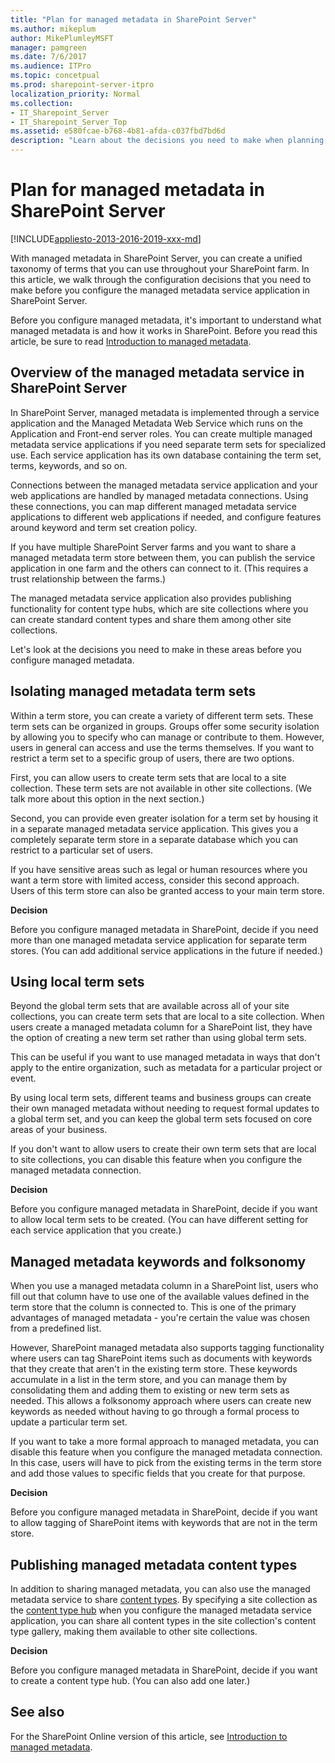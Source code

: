 ```yaml
---
title: "Plan for managed metadata in SharePoint Server"
ms.author: mikeplum
author: MikePlumleyMSFT
manager: pamgreen
ms.date: 7/6/2017
ms.audience: ITPro
ms.topic: concetpual
ms.prod: sharepoint-server-itpro
localization_priority: Normal
ms.collection:
- IT_Sharepoint_Server
- IT_Sharepoint_Server_Top
ms.assetid: e580fcae-b768-4b81-afda-c037fbd7bd6d
description: "Learn about the decisions you need to make when planning for the managed metadata service in SharePoint Server."
---
```


# Plan for managed metadata in SharePoint Server

[!INCLUDE[appliesto-2013-2016-2019-xxx-md](../includes/appliesto-2013-2016-2019-xxx-md.md)]
  
With managed metadata in SharePoint Server, you can create a unified taxonomy of terms that you can use throughout your SharePoint farm. In this article, we walk through the configuration decisions that you need to make before you configure the managed metadata service application in SharePoint Server.
  
Before you configure managed metadata, it's important to understand what managed metadata is and how it works in SharePoint. Before you read this article, be sure to read [Introduction to managed metadata](https://go.microsoft.com/fwlink/p/?LinkId=626754).
  
## Overview of the managed metadata service in SharePoint Server

In SharePoint Server, managed metadata is implemented through a service application and the Managed Metadata Web Service which runs on the Application and Front-end server roles. You can create multiple managed metadata service applications if you need separate term sets for specialized use. Each service application has its own database containing the term set, terms, keywords, and so on.
  
Connections between the managed metadata service application and your web applications are handled by managed metadata connections. Using these connections, you can map different managed metadata service applications to different web applications if needed, and configure features around keyword and term set creation policy.
  
If you have multiple SharePoint Server farms and you want to share a managed metadata term store between them, you can publish the service application in one farm and the others can connect to it. (This requires a trust relationship between the farms.)
  
The managed metadata service application also provides publishing functionality for content type hubs, which are site collections where you can create standard content types and share them among other site collections.
  
Let's look at the decisions you need to make in these areas before you configure managed metadata.
  
## Isolating managed metadata term sets
<a name="section1"> </a>

Within a term store, you can create a variety of different term sets. These term sets can be organized in groups. Groups offer some security isolation by allowing you to specify who can manage or contribute to them. However, users in general can access and use the terms themselves. If you want to restrict a term set to a specific group of users, there are two options.
  
First, you can allow users to create term sets that are local to a site collection. These term sets are not available in other site collections. (We talk more about this option in the next section.)
  
Second, you can provide even greater isolation for a term set by housing it in a separate managed metadata service application. This gives you a completely separate term store in a separate database which you can restrict to a particular set of users.
  
If you have sensitive areas such as legal or human resources where you want a term store with limited access, consider this second approach. Users of this term store can also be granted access to your main term store.
  
 **Decision**
  
Before you configure managed metadata in SharePoint, decide if you need more than one managed metadata service application for separate term stores. (You can add additional service applications in the future if needed.)
  
## Using local term sets
<a name="LocalTermSets"> </a>

Beyond the global term sets that are available across all of your site collections, you can create term sets that are local to a site collection. When users create a managed metadata column for a SharePoint list, they have the option of creating a new term set rather than using global term sets.
  
This can be useful if you want to use managed metadata in ways that don't apply to the entire organization, such as metadata for a particular project or event.
  
By using local term sets, different teams and business groups can create their own managed metadata without needing to request formal updates to a global term set, and you can keep the global term sets focused on core areas of your business.
  
If you don't want to allow users to create their own term sets that are local to site collections, you can disable this feature when you configure the managed metadata connection.
  
 **Decision**
  
Before you configure managed metadata in SharePoint, decide if you want to allow local term sets to be created. (You can have different setting for each service application that you create.)
  
## Managed metadata keywords and folksonomy
<a name="Keywords"> </a>

When you use a managed metadata column in a SharePoint list, users who fill out that column have to use one of the available values defined in the term store that the column is connected to. This is one of the primary advantages of managed metadata - you're certain the value was chosen from a predefined list.
  
However, SharePoint managed metadata also supports tagging functionality where users can tag SharePoint items such as documents with keywords that they create that aren't in the existing term store. These keywords accumulate in a list in the term store, and you can manage them by consolidating them and adding them to existing or new term sets as needed. This allows a folksonomy approach where users can create new keywords as needed without having to go through a formal process to update a particular term set.
  
If you want to take a more formal approach to managed metadata, you can disable this feature when you configure the managed metadata connection. In this case, users will have to pick from the existing terms in the term store and add those values to specific fields that you create for that purpose.
  
 **Decision**
  
Before you configure managed metadata in SharePoint, decide if you want to allow tagging of SharePoint items with keywords that are not in the term store.
  
## Publishing managed metadata content types
<a name="ContentTypes"> </a>

In addition to sharing managed metadata, you can also use the managed metadata service to share [content types](https://go.microsoft.com/fwlink/p/?LinkId=626926). By specifying a site collection as the [content type hub](https://go.microsoft.com/fwlink/p/?LinkId=626927) when you configure the managed metadata service application, you can share all content types in the site collection's content type gallery, making them available to other site collections. 
  
 **Decision**
  
Before you configure managed metadata in SharePoint, decide if you want to create a content type hub. (You can also add one later.)
  
## See also
<a name="SeeAlso"> </a>
For the SharePoint Online version of this article, see [Introduction to managed metadata](https://docs.microsoft.com/en-us/sharepoint/managed-metadata).

